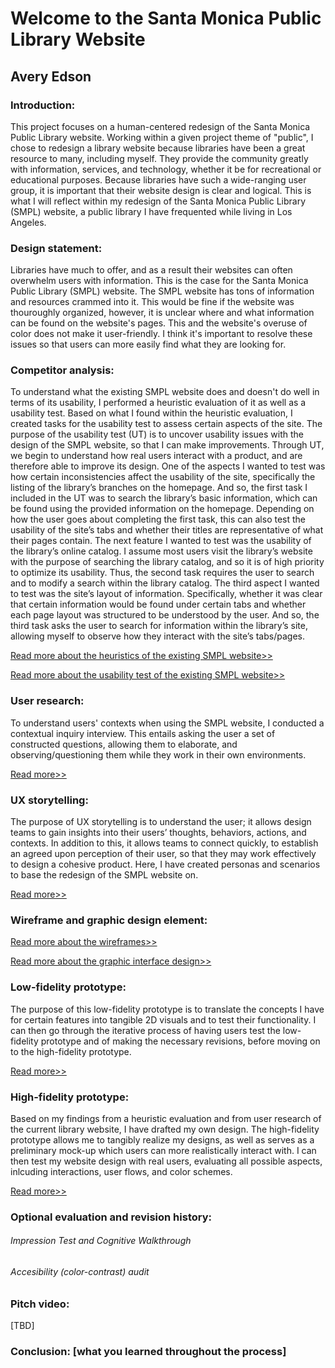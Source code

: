 # Welcome to the Santa Monica Public Library Website
## Avery Edson

### Introduction: 

This project focuses on a human-centered redesign of the Santa Monica Public Library website. Working within a given project theme of "public", I chose to redesign a library website because libraries have been a great resource to many, including myself. They provide the community greatly with information, services, and technology, whether it be for recreational or educational purposes. Because libraries have such a wide-ranging user group, it is important that their website design is clear and logical. This is what I will reflect within my redesign of the Santa Monica Public Library (SMPL) website, a public library I have frequented while living in Los Angeles.

### Design statement: 

Libraries have much to offer, and as a result their websites can often overwhelm users with information. This is the case for the Santa Monica Public Library (SMPL) website. The SMPL website has tons of information and resources crammed into it. This would be fine if the website was thouroughly organized, however, it is unclear where and what information can be found on the website's pages. This and the website's overuse of color does not make it user-friendly. I think it's important to resolve these issues so that users can more easily find what they are looking for.

### Competitor analysis:

To understand what the existing SMPL website does and doesn't do well in terms of its usability, I performed a heuristic evaluation of it as well as a usability test. Based on what I found within the heuristic evaluation, I created tasks for the usability test to assess certain aspects of the site. The purpose of the usability test (UT) is to uncover usability issues with the design of the SMPL website, so that I can make improvements. Through UT, we begin to understand how real users interact with a product, and are therefore able to improve its design. One of the aspects I wanted to test was how certain inconsistencies affect the usability of the site, specifically the listing of the library’s branches on the homepage. And so, the first task I included in the UT was to search the library’s basic information, which can be found using the provided information on the homepage. Depending on how the user goes about completing the first task, this can also test the usability of the site’s tabs and whether their titles are representative of what their pages contain. The next feature I wanted to test was the usability of the library’s online catalog. I assume most users visit the library’s website with the purpose of searching the library catalog, and so it is of high priority to optimize its usability. Thus, the second task requires the user to search and to modify a search within the library catalog. The third aspect I wanted to test was the site’s layout of information. Specifically, whether it was clear that certain information would be found under certain tabs and whether each page layout was structured to be understood by the user. And so, the third task asks the user to search for information within the library’s site, allowing myself to observe how they interact with the site’s tabs/pages.

[Read more about the heuristics of the existing SMPL website>>](https://github.com/aveds/DH150-2020S/blob/master/assignment01/README.md)

[Read more about the usability test of the existing SMPL website>>](https://github.com/aveds/DH150-2020S/blob/master/assignment02/README.md)

### User research:

To understand users' contexts when using the SMPL website, I conducted a contextual inquiry interview. This entails asking the user a set of constructed questions, allowing them to elaborate, and observing/questioning them while they work in their own environments.

[Read more>>](https://github.com/aveds/DH150-2020S/blob/master/assignment04/README.md)

### UX storytelling:

The purpose of UX storytelling is to understand the user; it allows design teams to gain insights into their users’ thoughts, behaviors, actions, and contexts. In addition to this, it allows teams to connect quickly, to establish an agreed upon perception of their user, so that they may work effectively to design a cohesive product. Here, I have created personas and scenarios to base the redesign of the SMPL website on.

[Read more>>](https://github.com/aveds/DH150-2020S/blob/master/assignment05/README.md)

### Wireframe and graphic design element:

[Read more about the wireframes>>](https://github.com/aveds/DH150-2020S/blob/master/assignment06/README.md)

[Read more about the graphic interface design>>](https://github.com/aveds/DH150-2020S/blob/master/assignment07/README.md)

### Low-fidelity prototype:

The purpose of this low-fidelity prototype is to translate the concepts I have for certain features into tangible 2D visuals and to test their functionality. I can then go through the iterative process of having users test the low-fidelity prototype and of making the necessary revisions, before moving on to the high-fidelity prototype.

[Read more>>](https://github.com/aveds/DH150-2020S/blob/master/assignment06/README.md)

### High-fidelity prototype:

Based on my findings from a heuristic evaluation and from user research of the current library website, I have drafted my own design. The high-fidelity prototype allows me to tangibly realize my designs, as well as serves as a preliminary mock-up which users can more realistically interact with. I can then test my website design with real users, evaluating all possible aspects, inlcuding interactions, user flows, and color schemes.

[Read more>>](https://github.com/aveds/DH150-2020S/blob/master/assignment07/README.md)

### Optional evaluation and revision history:

###### Impression Test and Cognitive Walkthrough

###### Accesibility (color-contrast) audit

### Pitch video:

[TBD]

### Conclusion: [what you learned throughout the process]


